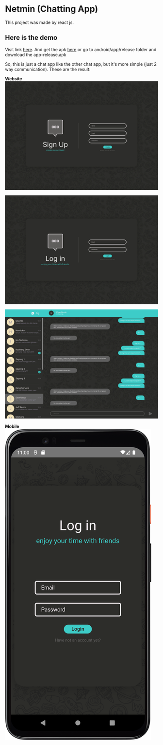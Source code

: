 # Netmin (Chatting App)

This project was made by react js.

## Here is the demo
Visit link [here](https://netmin.netlify.app/). And get the apk [here](./android/app/release) or go to android/app/release folder and download the app-release.apk

So, this is just a chat app like the other chat app, but it's more simple (just 2 way communication).
These are the result:

**Website**
![SignUp](./public/screenshots/Sign%20up.jpg)

![LogIn](./public/screenshots/Log%20in.jpg)

![Home](./public/screenshots/Home.jpg)


**Mobile**
![Mobile](./public/screenshots/mobile.png)
